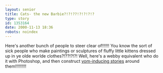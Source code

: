 ```yaml
---
layout: senior
title: Cats- the new Barbie?!?!??!?!?!?!?
type: story
id: 1353164
date: 2000-11-13 18:36
robots: noindex
---
```

Here's another bunch of people to steer clear of!!!!!! You know the sort of sick people who make paintings or sculptures of fluffy little kittens dressed up in ye olde worlde clothes?!??!?!?! Well, here's a webby equivalent who do it with Photoshop, and then construct <a href="http://www.geocities.com/Petsburgh/Yard/9766/party.html">vom-inducing stories</a> around them!!!!!!!!!